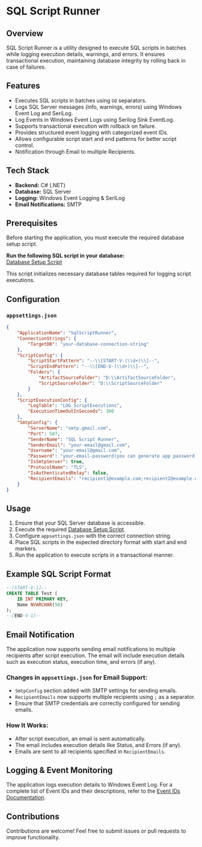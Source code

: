 # SQL Script Runner

## Overview
SQL Script Runner is a utility designed to execute SQL scripts in batches while logging execution details, warnings, and errors. It ensures transactional execution, maintaining database integrity by rolling back in case of failures.

## Features
- Executes SQL scripts in batches using `GO` separators.
- Logs SQL Server messages (info, warnings, errors) using Windows Event Log and SeriLog.
- Log Events in Windows Event Logs using Serilog Sink EventLog.
- Supports transactional execution with rollback on failure.
- Provides structured event logging with categorized event IDs.
- Allows configurable script start and end patterns for better script control.
- Notification through Email to multiple Recipients.

## Tech Stack
- **Backend:** C# (.NET)
- **Database:** SQL Server
- **Logging:** Windows Event Logging & SeriLog
- **Email Notifications:** SMTP

## Prerequisites
Before starting the application, you must execute the required database setup script.  

 **Run the following SQL script in your database:**  
 [Database Setup Script](Scripts/00_CreateLogTable.sql)  

This script initializes necessary database tables required for logging script executions.


## Configuration
### `appsettings.json`
```json
{
    "ApplicationName": "SqlScriptRunner",
    "ConnectionStrings": {
        "TargetDB": "your-database-connection-string"
    },
    "ScriptConfig": {
        "ScriptStartPattern": "--\\[START-V-(\\d+)\\]--",
        "ScriptEndPattern": "--\\[END-V-(\\d+)\\]--",
        "Folders": {
            "ArtifactSourceFolder": "D:\\ArtifactSourceFolder",
            "ScriptSourceFolder": "D:\\ScriptSourceFolder"
        }
    },
    "ScriptExecutionConfig": {
        "LogTable": "LOG_ScriptExecutions",
        "ExecutionTimeOutInSeconds": 300
    },
    "SmtpConfig": {
        "ServerName": "smtp.gmail.com",
        "Port": 587,
        "SenderName": "SQL Script Runner",
        "SenderEmail": "your-email@gmail.com",
        "Username": "your-email@gmail.com",
        "Password": "your-email-password(you can generate app password in gmail)",
        "IsSmtpServer": true,
        "ProtocolName": "TLS",
        "IsAuthenticatedRelay": false,
        "RecipientEmails": "recipient1@example.com;recipient2@example.com"
    }
}

```

## Usage
1. Ensure that your SQL Server database is accessible.
2. Execute the required [Database Setup Script](Scripts/00_CreateLogTable.sql).  
3. Configure `appsettings.json` with the correct connection string.
4. Place SQL scripts in the expected directory format with start and end markers.
5. Run the application to execute scripts in a transactional manner.

## Example SQL Script Format
```sql
--[START-V-1]--
CREATE TABLE Test (
    ID INT PRIMARY KEY,
    Name NVARCHAR(50)
);
--[END-V-1]--
```

## Email Notification 
The application now supports sending email notifications to multiple recipients after script execution. The email will include execution details such as execution status, execution time, and errors (if any).

### Changes in `appsettings.json` for Email Support:
- `SmtpConfig` section added with SMTP settings for sending emails.
- `RecipientEmails` now supports multiple recipients using `;` as a separator.
- Ensure that SMTP credentials are correctly configured for sending emails.

### How It Works:
- After script execution, an email is sent automatically.
- The email includes execution details like Status, and Errors (if any).
- Emails are sent to all recipients specified in `RecipientEmails`.

## Logging & Event Monitoring
The application logs execution details to Windows Event Log.
For a complete list of Event IDs and their descriptions, refer to the [Event IDs Documentation](_Docs/EVENT_IDS.md).

## Contributions
Contributions are welcome! Feel free to submit issues or pull requests to improve functionality.



